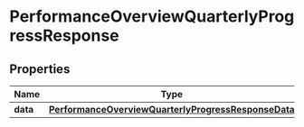 

# PerformanceOverviewQuarterlyProgressResponse


## Properties

| Name | Type | Description | Notes |
|------------ | ------------- | ------------- | -------------|
|**data** | [**PerformanceOverviewQuarterlyProgressResponseData**](PerformanceOverviewQuarterlyProgressResponseData.md) |  |  [optional] |



